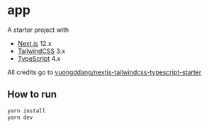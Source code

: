# app

A starter project with

* [Next.js](https://nextjs.org/) 12.x
* [TailwindCSS](https://tailwindcss.com/) 3.x
* [TypeScript](https://www.typescriptlang.org/docs/home.html) 4.x

All credits go to [vuongddang/nextjs-tailwindcss-typescript-starter](https://github.com/vuongddang/nextjs-tailwindcss-typescript-starter)

## How to run
```bash
yarn install
yarn dev
```
